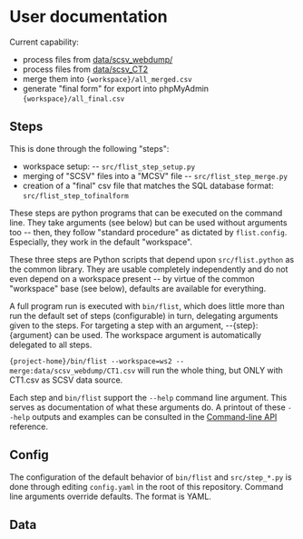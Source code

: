 # User documentation

Current capability:

- process files from [data/scsv_webdump/](data/scsv_webdump/)
- process files from [data/scsv_CT2](data/scsv_CT2/)
- merge them into `{workspace}/all_merged.csv`
- generate "final form" for export into phpMyAdmin `{workspace}/all_final.csv`

## Steps

This is done through the following "steps":

- workspace setup: --  `src/flist_step_setup.py`
- merging of "SCSV" files into a "MCSV" file -- `src/flist_step_merge.py`
- creation of a "final" csv file that matches the SQL database format: `src/flist_step_tofinalform`

These steps are python programs that can be executed on the command line. They take arguments (see below) but can be used without arguments too -- then, they follow "standard procedure" as dictated by `flist.config`. Especially, they work in the default "workspace".

These three steps are Python scripts that depend upon `src/flist.python` as the common library. They are usable completely independently and do not even depend on a workspace present -- by virtue of the common "workspace" base (see below), defaults are available for everything.

A full program run is executed with `bin/flist`, which does little more than run the default set of steps (configurable) in turn, delegating arguments given to the steps. For targeting a step with an argument, --{step}:{argument} can be used. The workspace argument is automatically delegated to all steps.

`{project-home}/bin/flist --workspace=ws2 --merge:data/scsv_webdump/CT1.csv` will run the whole thing, but ONLY with CT1.csv as SCSV data source.

Each step and `bin/flist` support the `--help` command line argument. This serves as documentation of what these arguments do.
A printout of these `--help` outputs and examples can be consulted in the [Command-line API](doc/command-line.md) reference.

## Config

The configuration of the default behavior of `bin/flist` and `src/step_*.py` is done through editing `config.yaml` in the root of this repository. Command line arguments override defaults. The format is YAML.

<!-- TODO: expand, explain correspondence to command-line parameters -->

## Data

<!-- TODO: to be expanded upon. Data format etc. -->
<!-- TODO: explain "SCSV", "MCSV" -->
